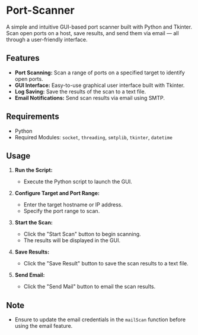 # Port-Scanner
A simple and intuitive GUI-based port scanner built with Python and Tkinter. Scan open ports on a host, save results, and send them via email — all through a user-friendly interface.

## Features

- **Port Scanning:** Scan a range of ports on a specified target to identify open ports.
- **GUI Interface:** Easy-to-use graphical user interface built with Tkinter.
- **Log Saving:** Save the results of the scan to a text file.
- **Email Notifications:** Send scan results via email using SMTP.

## Requirements

- Python
- Required Modules: `socket`, `threading`, `smtplib`, `tkinter`, `datetime`

## Usage

1. **Run the Script:**
   - Execute the Python script to launch the GUI.
   
2. **Configure Target and Port Range:**
   - Enter the target hostname or IP address.
   - Specify the port range to scan.

3. **Start the Scan:**
   - Click the "Start Scan" button to begin scanning.
   - The results will be displayed in the GUI.

4. **Save Results:**
   - Click the "Save Result" button to save the scan results to a text file.

5. **Send Email:**
   - Click the "Send Mail" button to email the scan results.

## Note

- Ensure to update the email credentials in the `mailScan` function before using the email feature.
